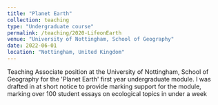 ```yaml
---
title: "Planet Earth"
collection: teaching
type: "Undergraduate course"
permalink: /teaching/2020-LifeonEarth
venue: "University of Nottingham, School of Geography"
date: 2022-06-01
location: "Nottingham, United Kingdom"
---
```


Teaching Associate position at the University of Nottingham, School of Geography for the 'Planet Earth' first year undergraduate module. I was drafted in at short notice to provide marking support for the module, marking over 100 student essays on ecological topics in under a week
